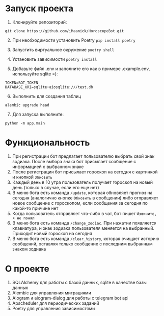 # Запуск проекта

1. Клонируйте репозиторий:

```
git clone https://github.com/iMaanick/HoroscopeBot.git
```

2. При необходимости установить Poetry ```pip install poetry```

3. Запустить виртуальное окружение ```poetry shell```

4. Установить зависимости ```poetry install```


5. Добавьте файл .env и заполните его как в примере .example.env, используйте sqlite =):

```
TOKEN=BOT_TOKEN
DATABASE_URI=sqlite+aiosqlite:///test.db
```
6. Выполнить для создания таблиц

```
alembic upgrade head 
```

7. Для запуска выполните:
```
python -m app.main
```

# Функциональность

1. При регистрации бот предлагает пользователю выбрать свой знак зодиака. После выбора знака бот присылает сообщение с информацией о выбранном знаке
2. После регистрации бот присылает гороскоп на сегодня с картинкой и кнопкой `Обновить`
3. Каждый день в 10 утра пользователь получает гороскоп на новый день (только в случае, если его еще нет)
4. В меню бота есть команда `/update`, которая обновляет прогноз на сегодня (аналогично кнопке `Обновить` в сообщении) либо отправляет новое сообщение с гороскопом, если сообщения за сегодня по какой-то причине нет
5. Когда пользователь отправляет что-либо в чат, бот пишет `Извините, я не понял`
6. В меню бота есть команда `/change_zodiac`. При нажатии появляется клавиатура, и знак зодиака пользователя меняется на выбранный. Приходит новый гороскоп на сегодня
7. В меню бота есть команда `/clear_history`, которая очищает историю сообщений, оставляя только сообщение с последним выбранным знаком зодиака


# О проекте
1. SQLAlchemy для работы с базой данных, sqlite в качестве базы данных
2. Alembic для управления миграциями
3. Aiogram и aiogram-dialog для работы с telegram bot api
4. Apscheduler для периодических заданий
5. Poetry для управления зависимостями
